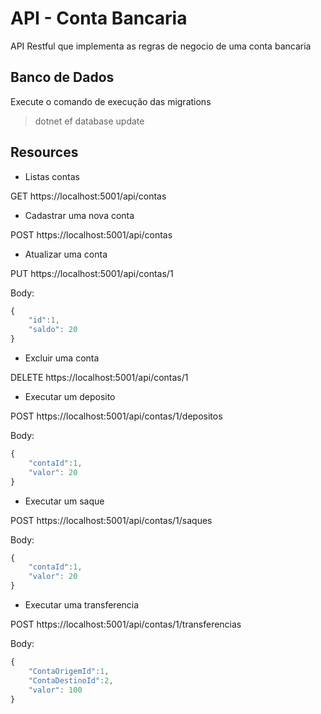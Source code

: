 # API - Conta Bancaria
API Restful que implementa as regras de negocio de  uma conta bancaria

## Banco de Dados
Execute o comando de execução das migrations

> dotnet ef database update

## Resources
* Listas contas

GET https://localhost:5001/api/contas
* Cadastrar uma nova conta

POST https://localhost:5001/api/contas

* Atualizar uma conta

PUT https://localhost:5001/api/contas/1

Body:
```javascript
{
	"id":1,
	"saldo": 20
}
```

* Excluir uma conta

DELETE https://localhost:5001/api/contas/1

* Executar um deposito

POST https://localhost:5001/api/contas/1/depositos

Body:
```javascript
{
	"contaId":1,
	"valor": 20
}
```

* Executar um saque

POST https://localhost:5001/api/contas/1/saques

Body:
```javascript
{
	"contaId":1,
	"valor": 20
}
```

* Executar uma transferencia

POST https://localhost:5001/api/contas/1/transferencias

Body:
```javascript
{
	"ContaOrigemId":1,
	"ContaDestinoId":2,
	"valor": 100
}
```